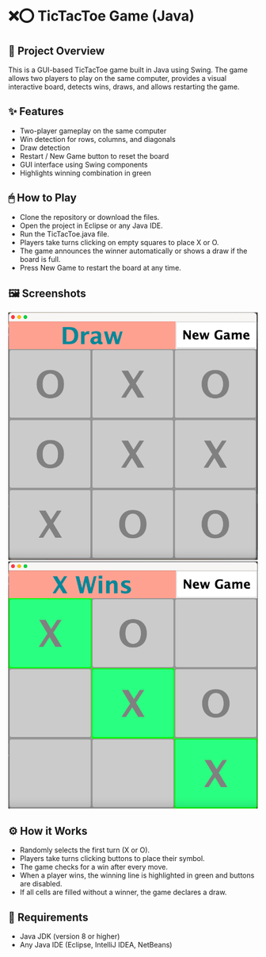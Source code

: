 # ❌⭕ TicTacToe Game (Java)
## 📄 Project Overview
This is a GUI-based TicTacToe game built in Java using Swing.
The game allows two players to play on the same computer, provides a visual interactive board, detects wins, draws, and allows restarting the game.

## ✨ Features
- Two-player gameplay on the same computer
- Win detection for rows, columns, and diagonals
- Draw detection
- Restart / New Game button to reset the board
- GUI interface using Swing components
- Highlights winning combination in green

## 🖱 How to Play
- Clone the repository or download the files.
- Open the project in Eclipse or any Java IDE.
- Run the TicTacToe.java file.
- Players take turns clicking on empty squares to place X or O.
- The game announces the winner automatically or shows a draw if the board is full.
- Press New Game to restart the board at any time.

## 🖼 Screenshots

![TicTacToe Screenshot](images/image-2.png)
![TicTacToe Screenshot](images/image-3.png)

## ⚙ How it Works
- Randomly selects the first turn (X or O).
- Players take turns clicking buttons to place their symbol.
- The game checks for a win after every move.
- When a player wins, the winning line is highlighted in green and buttons are disabled.
- If all cells are filled without a winner, the game declares a draw.

## 📝 Requirements
- Java JDK (version 8 or higher)
- Any Java IDE (Eclipse, IntelliJ IDEA, NetBeans)
